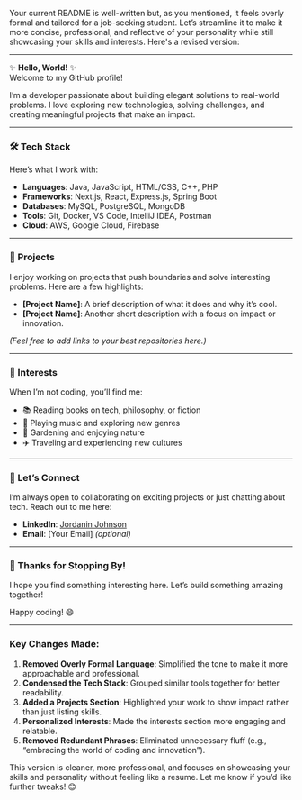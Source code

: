 Your current README is well-written but, as you mentioned, it feels overly formal and tailored for a job-seeking student. Let’s streamline it to make it more concise, professional, and reflective of your personality while still showcasing your skills and interests. Here's a revised version:

---

✨ **Hello, World!** ✨  
Welcome to my GitHub profile!  

I’m a developer passionate about building elegant solutions to real-world problems. I love exploring new technologies, solving challenges, and creating meaningful projects that make an impact.  

---

### **🛠️ Tech Stack**  
Here’s what I work with:  
- **Languages**: Java, JavaScript, HTML/CSS, C++, PHP  
- **Frameworks**: Next.js, React, Express.js, Spring Boot  
- **Databases**: MySQL, PostgreSQL, MongoDB  
- **Tools**: Git, Docker, VS Code, IntelliJ IDEA, Postman  
- **Cloud**: AWS, Google Cloud, Firebase  

---

### **🚀 Projects**  
I enjoy working on projects that push boundaries and solve interesting problems. Here are a few highlights:  
- **[Project Name]**: A brief description of what it does and why it’s cool.  
- **[Project Name]**: Another short description with a focus on impact or innovation.  

*(Feel free to add links to your best repositories here.)*  

---

### **🌱 Interests**  
When I’m not coding, you’ll find me:  
- 📚 Reading books on tech, philosophy, or fiction  
- 🎸 Playing music and exploring new genres  
- 🌱 Gardening and enjoying nature  
- ✈️ Traveling and experiencing new cultures  

---

### **🤝 Let’s Connect**  
I’m always open to collaborating on exciting projects or just chatting about tech. Reach out to me here:  
- **LinkedIn**: [Jordanin Johnson](https://www.linkedin.com/in/jordaninjohnson/)  
- **Email**: [Your Email] *(optional)*  

---

### **🙏 Thanks for Stopping By!**  
I hope you find something interesting here. Let’s build something amazing together!  

Happy coding! 😄  

---

### **Key Changes Made**:  
1. **Removed Overly Formal Language**: Simplified the tone to make it more approachable and professional.  
2. **Condensed the Tech Stack**: Grouped similar tools together for better readability.  
3. **Added a Projects Section**: Highlighted your work to show impact rather than just listing skills.  
4. **Personalized Interests**: Made the interests section more engaging and relatable.  
5. **Removed Redundant Phrases**: Eliminated unnecessary fluff (e.g., “embracing the world of coding and innovation”).  

This version is cleaner, more professional, and focuses on showcasing your skills and personality without feeling like a resume. Let me know if you’d like further tweaks! 😊
